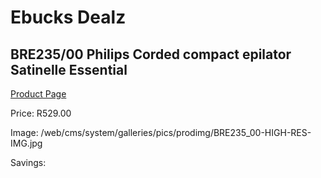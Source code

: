 
# Ebucks Dealz
## BRE235/00 Philips Corded compact epilator Satinelle Essential
[Product Page](https://www.ebucks.com/web/shop/productSelected.do?prodId=1044992771&catId=1186086453)

Price: R529.00

Image: /web/cms/system/galleries/pics/prodimg/BRE235_00-HIGH-RES-IMG.jpg

Savings: 


	